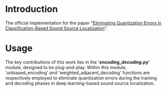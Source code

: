 # Introduction
The official implementation for the paper "[Eliminating Quantization Errors in Classification-Based Sound Source Localization](https://arxiv.org/abs/2311.12305)".

# Usage
The key contributions of this work lies in the '***encoding_decoding.py***' module, designed to be plug-and-play. Within this module, 'unbiased_encoding' and 'weighted_adjacent_decoding' functions are respectively employed to eliminate quantization errors during the training and decoding phases in deep learning-based sound source localization.
